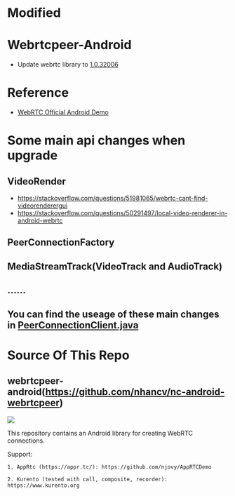 # Modified
Webrtcpeer-Android
=================
* Update webrtc library to [1.0.32006](https://bintray.com/beta/#/google/webrtc/google-webrtc?tab=overview)

# Reference
* [WebRTC Official Android Demo](https://webrtc.googlesource.com/src/+/master/examples/androidapp/)
# Some main api changes when upgrade
## VideoRender
* https://stackoverflow.com/questions/51981065/webrtc-cant-find-videorenderergui
* https://stackoverflow.com/questions/50291497/local-video-renderer-in-android-webrtc

## PeerConnectionFactory 
## MediaStreamTrack(VideoTrack and AudioTrack)
## ......
## You can find the useage of these main changes in [PeerConnectionClient.java](https://webrtc.googlesource.com/src/+/master/examples/androidapp/src/org/appspot/apprtc/PeerConnectionClient.java)


# Source Of This Repo
## webrtcpeer-android(https://github.com/nhancv/nc-android-webrtcpeer)
[![](https://jitpack.io/v/nhancv/nc-android-webrtcpeer.svg)](https://jitpack.io/#nhancv/nc-android-webrtcpeer)

This repository contains an Android library for creating WebRTC connections.

Support:

    1. AppRtc (https://appr.tc/): https://github.com/njovy/AppRTCDemo
    
    2. Kurento (tested with call, composite, recorder): https://www.kurento.org



